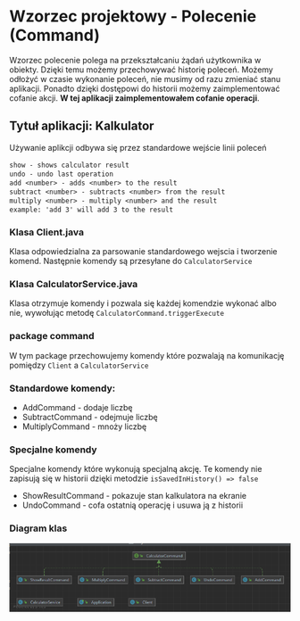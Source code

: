 # Wzorzec projektowy - Polecenie (Command)

Wzorzec polecenie polega na przekształcaniu żądań użytkownika w obiekty.
Dzięki temu możemy przechowywać historię poleceń. Możemy odłożyć w czasie
wykonanie poleceń, nie musimy od razu zmieniać stanu aplikacji. Ponadto dzięki
dostępowi do historii możemy zaimplementować cofanie akcji. **W tej aplikacji
zaimplementowałem cofanie operacji**.

## Tytuł aplikacji: Kalkulator

Używanie aplikcji odbywa się przez standardowe wejście linii poleceń

    show - shows calculator result
    undo - undo last operation
    add <number> - adds <number> to the result
    subtract <number> - subtracts <number> from the result
    multiply <number> - multiply <number> and the result
    example: 'add 3' will add 3 to the result

### Klasa Client.java

Klasa odpowiedzialna za parsowanie standardowego wejscia i tworzenie komend.
Następnie komendy są przesyłane do `CalculatorService`

### Klasa CalculatorService.java

Klasa otrzymuje komendy i pozwala się każdej komendzie wykonać albo nie,
wywołując metodę `CalculatorCommand.triggerExecute`

### package command

W tym package przechowujemy komendy które pozwalają na komunikację pomiędzy
`Client` a `CalculatorService`

### Standardowe komendy:

 - AddCommand - dodaje liczbę
 - SubtractCommand - odejmuje liczbę
 - MultiplyCommand - mnoży liczbę

### Specjalne komendy

Specjalne komendy które wykonują specjalną akcję. Te komendy nie zapisują
się w historii dzięki metodzie `isSavedInHistory() => false`

 - ShowResultCommand - pokazuje stan kalkulatora na ekranie
 - UndoCommand - cofa ostatnią operację i usuwa ją z historii


### Diagram klas

![Diagram klas projektu](docs/diagram.PNG "Diagram klas projektu")



